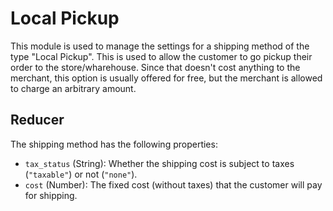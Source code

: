 # Local Pickup

This module is used to manage the settings for a shipping method of the type "Local Pickup". This is used to allow
the customer to go pickup their order to the store/wharehouse. Since that doesn't cost anything to the merchant, this option is usually
offered for free, but the merchant is allowed to charge an arbitrary amount.

## Reducer

The shipping method has the following properties:

- `tax_status` (String): Whether the shipping cost is subject to taxes (`"taxable"`) or not (`"none"`).
- `cost` (Number): The fixed cost (without taxes) that the customer will pay for shipping.

